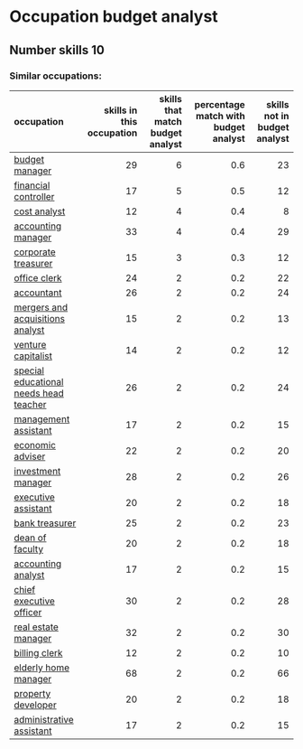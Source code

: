 # Occupation budget analyst
## Number skills 10
### Similar occupations:
| occupation                                                                          |   skills in this occupation |   skills that match budget analyst |   percentage match with budget analyst |   skills not in budget analyst |
|:------------------------------------------------------------------------------------|----------------------------:|-----------------------------------:|---------------------------------------:|-------------------------------:|
| [budget manager](budget_manager.md)                                                 |                          29 |                                  6 |                                    0.6 |                             23 |
| [financial controller](financial_controller.md)                                     |                          17 |                                  5 |                                    0.5 |                             12 |
| [cost analyst](cost_analyst.md)                                                     |                          12 |                                  4 |                                    0.4 |                              8 |
| [accounting manager](accounting_manager.md)                                         |                          33 |                                  4 |                                    0.4 |                             29 |
| [corporate treasurer](corporate_treasurer.md)                                       |                          15 |                                  3 |                                    0.3 |                             12 |
| [office clerk](office_clerk.md)                                                     |                          24 |                                  2 |                                    0.2 |                             22 |
| [accountant](accountant.md)                                                         |                          26 |                                  2 |                                    0.2 |                             24 |
| [mergers and acquisitions analyst](mergers_and_acquisitions_analyst.md)             |                          15 |                                  2 |                                    0.2 |                             13 |
| [venture capitalist](venture_capitalist.md)                                         |                          14 |                                  2 |                                    0.2 |                             12 |
| [special educational needs head teacher](special_educational_needs_head_teacher.md) |                          26 |                                  2 |                                    0.2 |                             24 |
| [management assistant](management_assistant.md)                                     |                          17 |                                  2 |                                    0.2 |                             15 |
| [economic adviser](economic_adviser.md)                                             |                          22 |                                  2 |                                    0.2 |                             20 |
| [investment manager](investment_manager.md)                                         |                          28 |                                  2 |                                    0.2 |                             26 |
| [executive assistant](executive_assistant.md)                                       |                          20 |                                  2 |                                    0.2 |                             18 |
| [bank treasurer](bank_treasurer.md)                                                 |                          25 |                                  2 |                                    0.2 |                             23 |
| [dean of faculty](dean_of_faculty.md)                                               |                          20 |                                  2 |                                    0.2 |                             18 |
| [accounting analyst](accounting_analyst.md)                                         |                          17 |                                  2 |                                    0.2 |                             15 |
| [chief executive officer](chief_executive_officer.md)                               |                          30 |                                  2 |                                    0.2 |                             28 |
| [real estate manager](real_estate_manager.md)                                       |                          32 |                                  2 |                                    0.2 |                             30 |
| [billing clerk](billing_clerk.md)                                                   |                          12 |                                  2 |                                    0.2 |                             10 |
| [elderly home manager](elderly_home_manager.md)                                     |                          68 |                                  2 |                                    0.2 |                             66 |
| [property developer](property_developer.md)                                         |                          20 |                                  2 |                                    0.2 |                             18 |
| [administrative assistant](administrative_assistant.md)                             |                          17 |                                  2 |                                    0.2 |                             15 |
